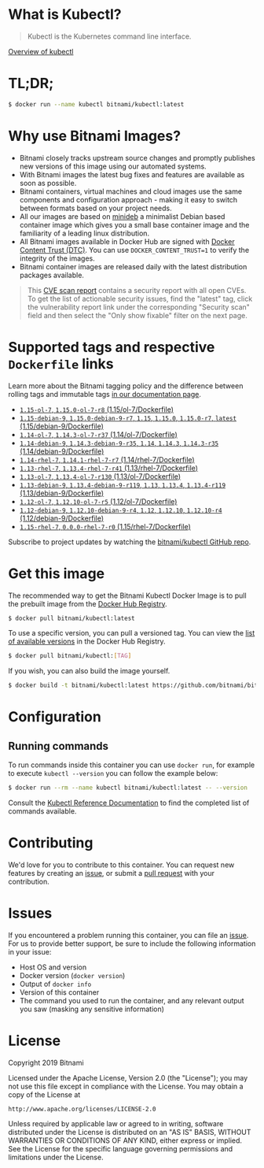 
# What is Kubectl?

> Kubectl is the Kubernetes command line interface.

[Overview of kubectl](https://kubernetes.io/docs/reference/kubectl/overview/)

# TL;DR;

```bash
$ docker run --name kubectl bitnami/kubectl:latest
```

# Why use Bitnami Images?

* Bitnami closely tracks upstream source changes and promptly publishes new versions of this image using our automated systems.
* With Bitnami images the latest bug fixes and features are available as soon as possible.
* Bitnami containers, virtual machines and cloud images use the same components and configuration approach - making it easy to switch between formats based on your project needs.
* All our images are based on [minideb](https://github.com/bitnami/minideb) a minimalist Debian based container image which gives you a small base container image and the familiarity of a leading linux distribution.
* All Bitnami images available in Docker Hub are signed with [Docker Content Trust (DTC)](https://docs.docker.com/engine/security/trust/content_trust/). You can use `DOCKER_CONTENT_TRUST=1` to verify the integrity of the images.
* Bitnami container images are released daily with the latest distribution packages available.


> This [CVE scan report](https://quay.io/repository/bitnami/kubectl?tab=tags) contains a security report with all open CVEs. To get the list of actionable security issues, find the "latest" tag, click the vulnerability report link under the corresponding "Security scan" field and then select the "Only show fixable" filter on the next page.

# Supported tags and respective `Dockerfile` links

Learn more about the Bitnami tagging policy and the difference between rolling tags and immutable tags [in our documentation page](https://docs.bitnami.com/containers/how-to/understand-rolling-tags-containers/).


* [`1.15-ol-7`, `1.15.0-ol-7-r8` (1.15/ol-7/Dockerfile)](https://github.com/bitnami/bitnami-docker-kubectl/blob/1.15.0-ol-7-r8/1.15/ol-7/Dockerfile)
* [`1.15-debian-9`, `1.15.0-debian-9-r7`, `1.15`, `1.15.0`, `1.15.0-r7`, `latest` (1.15/debian-9/Dockerfile)](https://github.com/bitnami/bitnami-docker-kubectl/blob/1.15.0-debian-9-r7/1.15/debian-9/Dockerfile)
* [`1.14-ol-7`, `1.14.3-ol-7-r37` (1.14/ol-7/Dockerfile)](https://github.com/bitnami/bitnami-docker-kubectl/blob/1.14.3-ol-7-r37/1.14/ol-7/Dockerfile)
* [`1.14-debian-9`, `1.14.3-debian-9-r35`, `1.14`, `1.14.3`, `1.14.3-r35` (1.14/debian-9/Dockerfile)](https://github.com/bitnami/bitnami-docker-kubectl/blob/1.14.3-debian-9-r35/1.14/debian-9/Dockerfile)
* [`1.14-rhel-7`, `1.14.1-rhel-7-r7` (1.14/rhel-7/Dockerfile)](https://github.com/bitnami/bitnami-docker-kubectl/blob/1.14.1-rhel-7-r7/1.14/rhel-7/Dockerfile)
* [`1.13-rhel-7`, `1.13.4-rhel-7-r41` (1.13/rhel-7/Dockerfile)](https://github.com/bitnami/bitnami-docker-kubectl/blob/1.13.4-rhel-7-r41/1.13/rhel-7/Dockerfile)
* [`1.13-ol-7`, `1.13.4-ol-7-r130` (1.13/ol-7/Dockerfile)](https://github.com/bitnami/bitnami-docker-kubectl/blob/1.13.4-ol-7-r130/1.13/ol-7/Dockerfile)
* [`1.13-debian-9`, `1.13.4-debian-9-r119`, `1.13`, `1.13.4`, `1.13.4-r119` (1.13/debian-9/Dockerfile)](https://github.com/bitnami/bitnami-docker-kubectl/blob/1.13.4-debian-9-r119/1.13/debian-9/Dockerfile)
* [`1.12-ol-7`, `1.12.10-ol-7-r5` (1.12/ol-7/Dockerfile)](https://github.com/bitnami/bitnami-docker-kubectl/blob/1.12.10-ol-7-r5/1.12/ol-7/Dockerfile)
* [`1.12-debian-9`, `1.12.10-debian-9-r4`, `1.12`, `1.12.10`, `1.12.10-r4` (1.12/debian-9/Dockerfile)](https://github.com/bitnami/bitnami-docker-kubectl/blob/1.12.10-debian-9-r4/1.12/debian-9/Dockerfile)
* [`1.15-rhel-7`, `0.0.0-rhel-7-r0` (1.15/rhel-7/Dockerfile)](https://github.com/bitnami/bitnami-docker-kubectl/blob/0.0.0-rhel-7-r0/1.15/rhel-7/Dockerfile)

Subscribe to project updates by watching the [bitnami/kubectl GitHub repo](https://github.com/bitnami/bitnami-docker-kubectl).

# Get this image

The recommended way to get the Bitnami Kubectl Docker Image is to pull the prebuilt image from the [Docker Hub Registry](https://hub.docker.com/r/bitnami/kubectl).

```bash
$ docker pull bitnami/kubectl:latest
```

To use a specific version, you can pull a versioned tag. You can view the [list of available versions](https://hub.docker.com/r/bitnami/kubectl/tags/) in the Docker Hub Registry.

```bash
$ docker pull bitnami/kubectl:[TAG]
```

If you wish, you can also build the image yourself.

```bash
$ docker build -t bitnami/kubectl:latest https://github.com/bitnami/bitnami-docker-kubectl.git
```

# Configuration

## Running commands

To run commands inside this container you can use `docker run`, for example to execute `kubectl --version` you can follow the example below:

```bash
$ docker run --rm --name kubectl bitnami/kubectl:latest -- --version
```

Consult the [Kubectl Reference Documentation](https://kubernetes.io/docs/reference/generated/kubectl/kubectl-commands) to find the completed list of commands available.

# Contributing

We'd love for you to contribute to this container. You can request new features by creating an [issue](https://github.com/bitnami/bitnami-docker-kubectl/issues), or submit a [pull request](https://github.com/bitnami/bitnami-docker-kubectl/pulls) with your contribution.

# Issues

If you encountered a problem running this container, you can file an [issue](https://github.com/bitnami/bitnami-docker-kubectl/issues). For us to provide better support, be sure to include the following information in your issue:

- Host OS and version
- Docker version (`docker version`)
- Output of `docker info`
- Version of this container
- The command you used to run the container, and any relevant output you saw (masking any sensitive information)

# License

Copyright 2019 Bitnami

Licensed under the Apache License, Version 2.0 (the "License");
you may not use this file except in compliance with the License.
You may obtain a copy of the License at

    http://www.apache.org/licenses/LICENSE-2.0

Unless required by applicable law or agreed to in writing, software
distributed under the License is distributed on an "AS IS" BASIS,
WITHOUT WARRANTIES OR CONDITIONS OF ANY KIND, either express or implied.
See the License for the specific language governing permissions and
limitations under the License.
